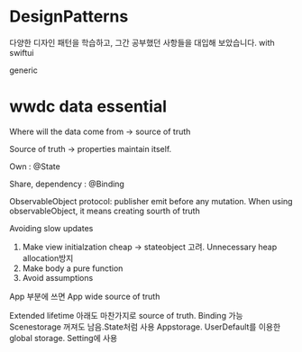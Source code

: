 # DesignPatterns

다양한 디자인 패턴을 학습하고,
그간 공부했던 사항들을 대입해 보았습니다.
with swiftui

generic


# wwdc data essential
Where will the data come from -> source of truth

Source of truth -> properties maintain itself. 

Own : @State

Share, dependency : @Binding

ObservableObject protocol: publisher emit before any mutation.
When using observableObject, it means creating sourth of truth

Avoiding slow updates
1. Make view initialzation cheap -> stateobject 고려. Unnecessary heap allocation방지
2. Make body a pure function
3. Avoid assumptions

App 부분에 쓰면 App wide source of truth

Extended lifetime
아래도 마찬가지로 source of truth. Binding 가능
Scenestorage 꺼져도 남음.State처럼 사용
Appstorage. UserDefault를 이용한 global storage. Setting에 사용  

